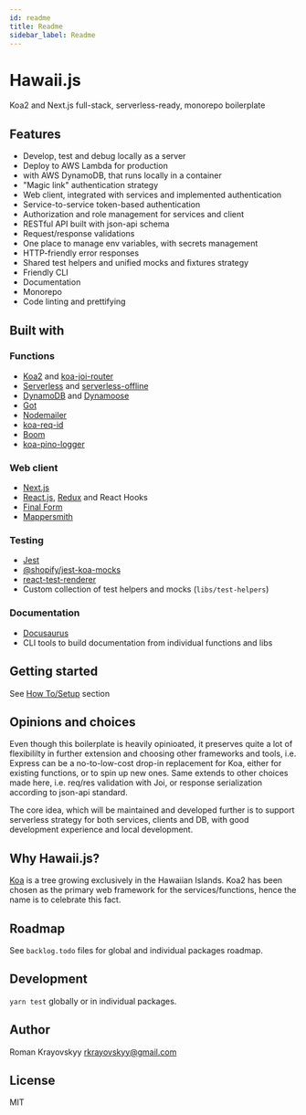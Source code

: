 ```yaml
---
id: readme
title: Readme
sidebar_label: Readme
---
```

# Hawaii.js 
Koa2 and Next.js full-stack, serverless-ready, monorepo boilerplate

## Features
* Develop, test and debug locally as a server
* Deploy to AWS Lambda for production
* with AWS DynamoDB, that runs locally in a container
* "Magic link" authentication strategy
* Web client, integrated with services and implemented authentication
* Service-to-service token-based authentication
* Authorization and role management for services and client
* RESTful API built with json-api schema
* Request/response validations
* One place to manage env variables, with secrets management
* HTTP-friendly error responses
* Shared test helpers and unified mocks and fixtures strategy
* Friendly CLI
* Documentation
* Monorepo
* Code linting and prettifying

## Built with
### Functions
* [Koa2](https://github.com/koajs/koa) and [koa-joi-router](https://github.com/koajs/joi-router)
* [Serverless](https://serverless.com/) and [serverless-offline](https://github.com/dherault/serverless-offline)
* [DynamoDB](https://aws.amazon.com/dynamodb/) and [Dynamoose](https://dynamoosejs.com/)
* [Got](https://github.com/sindresorhus/got)
* [Nodemailer](https://nodemailer.com)
* [koa-req-id](https://github.com/rkrayovskyy/koa-req-id)
* [Boom](https://github.com/hapijs/boom)
* [koa-pino-logger](https://github.com/pinojs/koa-pino-logger)

### Web client
* [Next.js](https://nextjs.org/)
* [React.js](https://reactjs.org/), [Redux](https://react-redux.js.org/) and React Hooks
* [Final Form](https://github.com/final-form/final-form)
* [Mappersmith](https://github.com/tulios/mappersmith)

### Testing
* [Jest](https://jestjs.io/en/)
* [@shopify/jest-koa-mocks](https://github.com/Shopify/quilt/tree/master/packages/jest-koa-mocks)
* [react-test-renderer](https://reactjs.org/docs/test-renderer.html)
* Custom collection of test helpers and mocks (`libs/test-helpers`)

### Documentation
* [Docusaurus](https://docusaurus.io/)
* CLI tools to build documentation from individual functions and libs

## Getting started
See [How To/Setup](how-to/setup) section

## Opinions and choices
Even though this boilerplate is heavily opinioated, it preserves quite a lot of flexibililty in further extension and choosing other frameworks and tools, i.e. Express can be a no-to-low-cost drop-in replacement for Koa, either for existing functions, or to spin up new ones. Same extends to other choices made here, i.e. req/res validation with Joi, or response serialization according to json-api standard.

The core idea, which will be maintained and developed further is to support serverless strategy for both services, clients and DB, with good development experience and local development.

## Why Hawaii.js?
[Koa](https://en.wikipedia.org/wiki/Acacia_koa) is a tree growing exclusively in the Hawaiian Islands. Koa2 has been chosen as the primary web framework for the services/functions, hence the name is to celebrate this fact.

## Roadmap
See `backlog.todo` files for global and individual packages roadmap.

## Development
`yarn test` globally or in individual packages.

## Author
Roman Krayovskyy rkrayovskyy@gmail.com

## License
MIT
